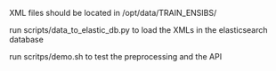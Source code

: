 XML files should be located in /opt/data/TRAIN_ENSIBS/

run scripts/data_to_elastic_db.py to load the XMLs in the elasticsearch database

run scritps/demo.sh to test the preprocessing and the API
